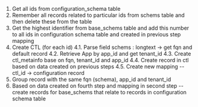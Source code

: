 1. Get all ids from configuration_schema table
2. Remember all records related to particular ids from schems table and then delete these from the table 
3. Get the highest identifier from base_schems table and add this number to all ids in configuration schema table and created in previous step mapping 
4. Create CTL (for each id)
    4.1. Parse field schems : longtext -> get fqn and default record 
    4.2. Retrieve App by app_id and get tenant_id 
    4.3. Create ctl_metainfo base on fqn, tenant_id and app_id
    4.4. Create record in ctl based on data created on previous steps
    4.5. Create new mapping -- ctl_id -> configuration record 
5. Group record with the same fqn (schema), app_id and tenant_id    
6. Based on data created on fourth step and mapping in second step -- create records for base_schems that relate to records in configuration schema  table